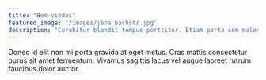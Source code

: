 ```yaml
---
title: "Bem-vindas"
featured_image: '/images/jena_bachstr.jpg'
description: "Curabitur blandit tempus porttitor. Etiam porta sem malesuada magna mollis euismod."
---
```

Donec id elit non mi porta gravida at eget metus. Cras mattis consectetur purus sit amet fermentum. Vivamus sagittis lacus vel augue laoreet rutrum faucibus dolor auctor.
